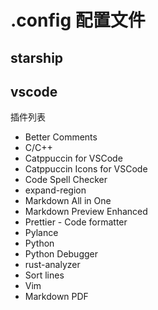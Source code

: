 # .config 配置文件

## starship

## vscode

插件列表

- Better Comments
- C/C++
- Catppuccin for VSCode
- Catppuccin Icons for VSCode
- Code Spell Checker
- expand-region
- Markdown All in One
- Markdown Preview Enhanced
- Prettier - Code formatter
- Pylance
- Python
- Python Debugger
- rust-analyzer
- Sort lines
- Vim
- Markdown PDF
